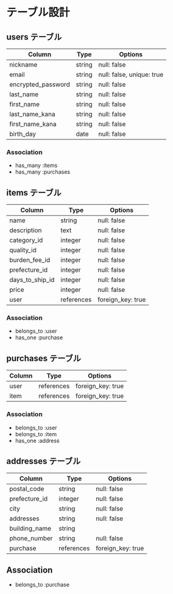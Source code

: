 # テーブル設計

## users テーブル

|       Column       |  Type  |          Options          |
|--------------------|--------|---------------------------|
|      nickname      | string |       null: false         |
|        email       | string | null: false, unique: true |
| encrypted_password | string |       null: false         |
|      last_name     | string |       null: false         |
|      first_name    | string |       null: false         |
|   last_name_kana   | string |       null: false         |
|   first_name_kana  | string |       null: false         |
|     birth_day      |  date  |       null: false         |

### Association

- has_many :items
- has_many :purchases

## items テーブル

|       Column      |    Type    |      Options      |
|-------------------|------------|-------------------|
|        name       |   string   |    null: false    |
|    description    |    text    |    null: false    |
|    category_id    |   integer  |    null: false    |
|    quality_id     |   integer  |    null: false    |
|   burden_fee_id   |   integer  |    null: false    |
|   prefecture_id   |   integer  |    null: false    |
|  days_to_ship_id  |   integer  |    null: false    |
|       price       |   integer  |    null: false    |
|       user        | references | foreign_key: true |

### Association

- belongs_to :user
- has_one :purchase

## purchases テーブル

|  Column  |    Type    |      Options      |
|----------|------------|-------------------|
|   user   | references | foreign_key: true |
|   item   | references | foreign_key: true |

### Association

- belongs_to :user
- belongs_to :item
- has_one :address

## addresses テーブル

|     Column    |    Type    |      Options      |
|---------------|------------|-------------------|
|  postal_code  |   string   |    null: false    |
| prefecture_id |   integer  |    null: false    |
|     city      |   string   |    null: false    |
|   addresses   |   string   |    null: false    |
| building_name |   string   |                   |
|  phone_number |   string   |     null: false   |
|    purchase   | references | foreign_key: true |

## Association

- belongs_to :purchase